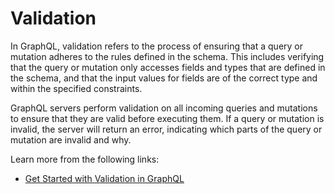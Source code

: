 # Validation

In GraphQL, validation refers to the process of ensuring that a query or mutation adheres to the rules defined in the schema. This includes verifying that the query or mutation only accesses fields and types that are defined in the schema, and that the input values for fields are of the correct type and within the specified constraints.

GraphQL servers perform validation on all incoming queries and mutations to ensure that they are valid before executing them. If a query or mutation is invalid, the server will return an error, indicating which parts of the query or mutation are invalid and why.

Learn more from the following links:

- [Get Started with Validation in GraphQL](https://graphql.org/learn/validation/)